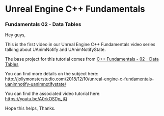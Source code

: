 # Unreal Engine C++ Fundamentals
### Fundamentals 02 - Data Tables

Hey guys,

This is the first video in our Unreal Engine C++ Fundamentals video series talking about UAnimNotify and UAnimNotifyState.

The base project for this tutorial comes from [C++ Fundamentals - 02 - Data Tables](https://github.com/jollymonsterstudio/Unreal-Engine-Fundamentals/tree/master/UE4Fundamentals02)

You can find more details on the subject here: http://jollymonsterstudio.com/2018/12/10/unreal-engine-c-fundamentals-uanimnotify-uanimnotifystate/

You can find the associated video tutorial here: https://youtu.be/A0rkOSDp_jQ

Hope this helps, Thanks.

